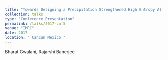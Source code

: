 ```yaml
---
title: "Towards Designing a Precipitation Strengthened High Entropy Alloy / Complex Concentrated Alloy"
collection: talks
type: "Conference Presentation"
permalink: /talks/2017-cnf5
venue: "IMRC"
date: 2017
location: " Cancun Mexico "
---
```


Bharat Gwalani, Rajarshi Banerjee
